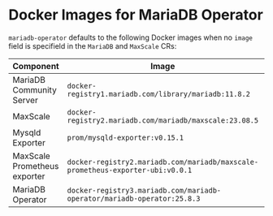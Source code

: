 # Docker Images for MariaDB Operator

`mariadb-operator` defaults to the following Docker images when no `image` field is specifield in the `MariaDB` and `MaxScale` CRs:

<table width="100%">
  <thead>
    <tr>
      <th width="20%">Component</th>
      <th width="60%">Image</th>
      <th width="20%">Architecture</th>
    </tr>
  </thead>
  <tbody>
    <tr>
      <td>MariaDB Community Server</td>
      <td><code>docker-registry1.mariadb.com/library/mariadb:11.8.2</code></td>
      <td><code>amd64</code> <code>arm64</code></td>
    </tr>
	  <tr>
      <td>MaxScale</td>
      <td><code>docker-registry2.mariadb.com/mariadb/maxscale:23.08.5</code></td>
      <td><code>amd64</code> <code>arm64</code></td>
    </tr>
    <tr>
      <td>Mysqld Exporter</td>
	    <td><code>prom/mysqld-exporter:v0.15.1</code></td>
      <td><code>amd64</code> <code>arm64</code></td>
    </tr>
    <tr>
      <td>MaxScale Prometheus exporter</td>
	    <td><code>docker-registry2.mariadb.com/mariadb/maxscale-prometheus-exporter-ubi:v0.0.1</code></td>
      <td><code>amd64</code> <code>arm64</code></td>
    </tr>
    <tr>
      <td>MariaDB Operator</td>
	    <td><code>docker-registry3.mariadb.com/mariadb-operator/mariadb-operator:25.8.3</code></td>
      <td><code>amd64</code> <code>arm64</code></td>
    </tr>
  </tbody>
</table>
